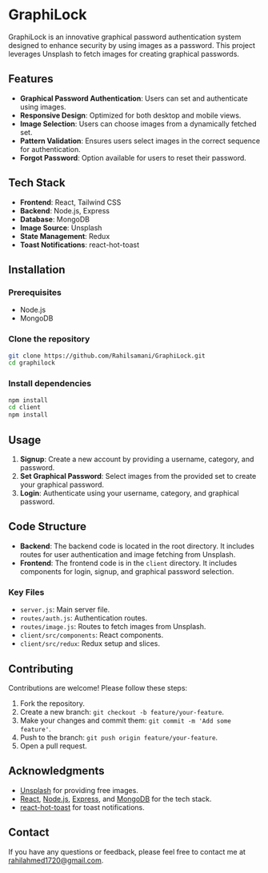 # GraphiLock

GraphiLock is an innovative graphical password authentication system designed to enhance security by using images as a password. This project leverages Unsplash to fetch images for creating graphical passwords.

## Features

- **Graphical Password Authentication**: Users can set and authenticate using images.
- **Responsive Design**: Optimized for both desktop and mobile views.
- **Image Selection**: Users can choose images from a dynamically fetched set.
- **Pattern Validation**: Ensures users select images in the correct sequence for authentication.
- **Forgot Password**: Option available for users to reset their password.

## Tech Stack

- **Frontend**: React, Tailwind CSS
- **Backend**: Node.js, Express
- **Database**: MongoDB
- **Image Source**: Unsplash
- **State Management**: Redux
- **Toast Notifications**: react-hot-toast

## Installation

### Prerequisites

- Node.js
- MongoDB

### Clone the repository

```bash
git clone https://github.com/Rahilsamani/GraphiLock.git
cd graphilock
```

### Install dependencies

```bash
npm install
cd client
npm install
```

## Usage

1. **Signup**: Create a new account by providing a username, category, and password.
2. **Set Graphical Password**: Select images from the provided set to create your graphical password.
3. **Login**: Authenticate using your username, category, and graphical password.

## Code Structure

- **Backend**: The backend code is located in the root directory. It includes routes for user authentication and image fetching from Unsplash.
- **Frontend**: The frontend code is in the `client` directory. It includes components for login, signup, and graphical password selection.

### Key Files

- `server.js`: Main server file.
- `routes/auth.js`: Authentication routes.
- `routes/image.js`: Routes to fetch images from Unsplash.
- `client/src/components`: React components.
- `client/src/redux`: Redux setup and slices.

## Contributing

Contributions are welcome! Please follow these steps:

1. Fork the repository.
2. Create a new branch: `git checkout -b feature/your-feature`.
3. Make your changes and commit them: `git commit -m 'Add some feature'`.
4. Push to the branch: `git push origin feature/your-feature`.
5. Open a pull request.


## Acknowledgments

- [Unsplash](https://unsplash.com) for providing free images.
- [React](https://reactjs.org), [Node.js](https://nodejs.org), [Express](https://expressjs.com), and [MongoDB](https://www.mongodb.com) for the tech stack.
- [react-hot-toast](https://react-hot-toast.com) for toast notifications.


## Contact

If you have any questions or feedback, please feel free to contact me at rahilahmed1720@gmail.com.


